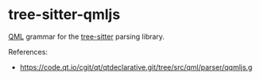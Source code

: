 tree-sitter-qmljs
=================

[QML][] grammar for the [tree-sitter][] parsing library.

[QML]: https://doc.qt.io/qt-6/qmlapplications.html
[tree-sitter]: https://github.com/tree-sitter/tree-sitter

References:

* https://code.qt.io/cgit/qt/qtdeclarative.git/tree/src/qml/parser/qqmljs.g
